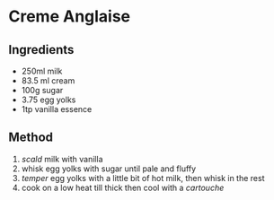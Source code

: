# Creme Anglaise

## Ingredients
- 250ml milk
- 83.5 ml cream
- 100g sugar
- 3.75 egg yolks
- 1tp vanilla essence

## Method
1. $scald$ milk with vanilla
2. whisk egg yolks with sugar until pale and fluffy
3. $temper$ egg yolks with a little bit of hot milk, then whisk in the rest
4. cook on a low heat till thick then cool with a $cartouche$
